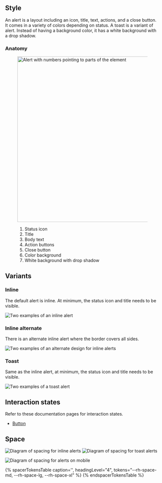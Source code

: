 
## Style

An alert is a layout including an icon, title, text, actions, and a close button. It comes in a variety of colors depending on status. A toast is a variant of alert. Instead of having a background color, it has a white background with a drop shadow.

### Anatomy

<figure>
  <uxdot-example width-adjustment="456px">
    <img src="../alert-style-anatomy.svg" alt="Alert with numbers pointing to parts of the element" width="538px">
  </uxdot-example>    
  <figcaption>
    <ol>
      <li>Status icon</li>
      <li>Title</li>
      <li>Body text</li>
      <li>Action buttons</li>
      <li>Close button</li>
      <li>Color background</li>
      <li>White background with drop shadow</li>
    </ol>
  </figcaption>
</figure>


## Variants

### Inline

The default alert is inline. At minimum, the status icon and title needs to be visible.

<uxdot-example width-adjustment="408px">
  <img src="../alert-style-variant-inline.svg" alt="Two examples of an inline alert">
</uxdot-example>

### Inline alternate

There is an alternate inline alert where the border covers all sides.

<uxdot-example width-adjustment="408px">
  <img src="../alert-style-variant-inline-alt.svg" alt="Two examples of an alternate design for inline alerts">
</uxdot-example>

### Toast

Same as the inline alert, at minimum, the status icon and title needs to be visible.

<uxdot-example width-adjustment="456px">
  <img src="../alert-style-variant-toast.svg" alt="Two examples of a toast alert">
</uxdot-example>


## Interaction states

Refer to these documentation pages for interaction states.

- [Button](/elements/button/style/#interaction-states)

## Space

<uxdot-example width-adjustment="456px">
  <img src="../alert-style-spacing-1.svg" alt="Diagram of spacing for inline alerts">
</uxdot-example>

<uxdot-example variant="full" no-border>
  <img src="../alert-style-spacing-2.svg" alt="Diagram of spacing for toast alerts">
</uxdot-example>

<uxdot-example width-adjustment="752px"
               alignment="left"
               variant="full"
               no-border>
  <img src="../alert-style-spacing-3.svg" alt="Diagram of spacing for alerts on mobile">
</uxdot-example>

<rh-table>
{% spacerTokensTable 
    caption='',
    headingLevel="4",
    tokens="--rh-space-md, --rh-space-lg, --rh-space-xl" %}
{% endspacerTokensTable %}
</rh-table>


